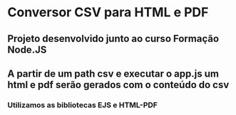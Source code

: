 # Conversor CSV para HTML e PDF
## Projeto desenvolvido junto ao curso Formação Node.JS
## A partir de um path csv e executar o app.js um html e pdf serão gerados com o conteúdo do csv

### Utilizamos as bibliotecas EJS e HTML-PDF 